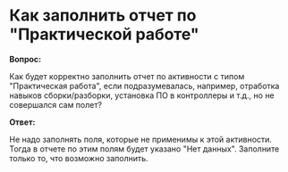 # Как заполнить отчет по "Практической работе"

**Вопрос:**&#x20;

Как будет корректно заполнить отчет по активности с типом "Практическая работа", если подразумевалась, например, отработка навыков сборки/разборки, установка ПО в контроллеры и т.д., но не совершался сам полет?

**Ответ:**

Не надо заполнять поля, которые не применимы к этой активности. Тогда в отчете по этим полям будет указано "Нет данных". Заполните только то, что возможно заполнить.
